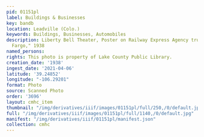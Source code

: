 ```yaml
---
pid: 01151pl
label: Buildings & Businesses
key: bandb
location: Leadville (Colo.)
keywords: Buildings, Businesses, Automobiles
description: Liberty Bell Theater, Poster on Railway Express Agency truck, "Wells
  Fargo," 1938
named_persons: 
rights: This photo is property of Lake County Public Library.
creation_date: '1938'
ingest_date: '2021-04-06'
latitude: '39.24852'
longitude: "-106.29201"
format: Photo
source: Scanned Photo
order: '3696'
layout: cmhc_item
thumbnail: "/img/derivatives/iiif/images/01151pl/full/250,/0/default.jpg"
full: "/img/derivatives/iiif/images/01151pl/full/1140,/0/default.jpg"
manifest: "/img/derivatives/iiif/01151pl/manifest.json"
collection: cmhc
---
```

